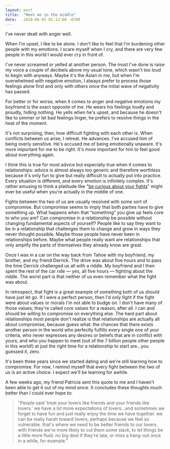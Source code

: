 ```yaml
---
layout: post
title:  "Meet me in the middle"
date:   2020-06-05 01:12:00 -0700
---
```

I've never dealt with anger well. 

When I'm upset, I like to be alone. I don't like to feel that I'm burdening other people with my emotions. I scare myself when I cry, and there are very few people in this world I would ever cry in front of.

I've never screamed or yelled at another person. The most I've done is raise my voice a couple of decibels above my usual tone, which wasn't too loud to begin with anyways. Maybe it's the Asian in me, but when I'm overwhelmed with negative emotion, I always prefer to process those feelings alone first and only with others once the initial wave of negativity has passed.

For better or for worse, when it comes to anger and negative emotions my boyfriend is the exact opposite of me. He wears his feelings loudly and proudly, hiding nothing. He yells when he's upset, and because he doesn't like to simmer or let bad feelings linger, he prefers to resolve things in the heat of the moment. 

It's not surprising, then, how difficult fighting with each other is. When conflicts between us arise, I retreat. He advances. I've accused him of being overly sensitive. He's accused me of being emotionally unaware. It's more important for me to be right. It's more important for him to feel good about everything again.

I think this is true for most advice but especially true when it comes to relationships: advice is almost always too generic and therefore worthless because it's only fun to give but really difficult to actually put into practice. Every situation is different, and every emotion is infinitely complex. It's rather amusing to think a platitude like "[be curious about your fights](https://time.com/5402188/how-to-fight-healthy-partner/)" might ever be useful when you're actually in the middle of one. 

Fights between the two of us are usually resolved with some sort of compromise. But compromise seems to imply that both parties have to give something up. What happens when that “something” you give up feels core to who you are? Can compromise in a relationship be possible without changing fundamental aspects of yourself? People like to say they want to be in a relationship that challenges them to change and grow in ways they never thought possible. Maybe those people have never been in relationships before. Maybe what people really want are relationships that only amplify the parts of themselves they already know are great.

Once I was in a car on the way back from Tahoe with my boyfriend, my brother, and my friend Derrick. The drive was about five hours and to pass the time Derrick challenged us all with a riddle. My boyfriend and I then spent the rest of the car ride — yes, all five hours — fighting about the riddle. The worst part is that neither of us even remember what the fight was about. 

In retrospect, that fight is a great example of something both of us should have just let go. If I were a perfect person, then I'd only fight if the fight were about values or morals I'm not able to budge on. I don't have many of those values; they're called core values for a reason, after all. I can and should be willing to compromise on everything else. The hard part about relationships most people don't realize is that relationships are actually all about compromise, because guess what: the chances that there exists another person in the world who perfectly fulfills every single one of your criteria, who never expresses any desires or beliefs that are in conflict with yours, and who you happen to meet (out of the 7 billion people other people in this world!) at just the right time for a relationship to start are...you guessed it, zero.  

It's been three years since we started dating and we're still learning how to compromise. For now, I remind myself that every fight between the two of us is an active choice. I expect we'll be learning for awhile. 

A few weeks ago, my friend Patricia sent this quote to me and I haven't been able to get it out of my mind since. It concludes these thoughts much better than I could ever hope to: 

> "People said 'treat your lovers like friends and your friends like lovers.' we have a lot more expectations of lovers...and sometimes we forget to have fun and just really enjoy the time we have together. we can be really harsh toward lovers, perhaps because we feel so vulnerable. that's where we need to be better friends to our lovers. with friends we're more likely to cut them some slack, to let things be a little more fluid. no big deal if they're late, or miss a hang-out once in a while, for example."


